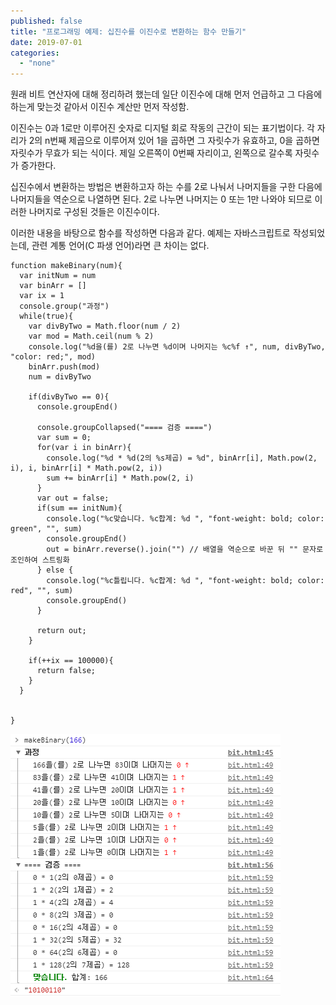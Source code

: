 ```yaml
---
published: false
title: "프로그래밍 예제: 십진수를 이진수로 변환하는 함수 만들기"
date: 2019-07-01
categories: 
  - "none"
---
```


원래 비트 연산자에 대해 정리하려 했는데 일단 이진수에 대해 먼저 언급하고 그 다음에 하는게 맞는것 같아서 이진수 계산만 먼저 작성함.

이진수는 0과 1로만 이루어진 숫자로 디지털 회로 작동의 근간이 되는 표기법이다. 각 자리가 2의 n번째 제곱으로 이루어져 있어 1을 곱하면 그 자릿수가 유효하고, 0을 곱하면 자릿수가 무효가 되는 식이다. 제일 오른쪽이 0번째 자리이고, 왼쪽으로 갈수록 자릿수가 증가한다.

십진수에서 변환하는 방법은 변환하고자 하는 수를 2로 나눠서 나머지들을 구한 다음에 나머지들을 역순으로 나열하면 된다. 2로 나누면 나머지는 0 또는 1만 나와야 되므로 이러한 나머지로 구성된 것들은 이진수이다.

이러한 내용을 바탕으로 함수를 작성하면 다음과 같다. 예제는 자바스크립트로 작성되었는데, 관련 계통 언어(C 파생 언어)라면 큰 차이는 없다.

```
function makeBinary(num){
  var initNum = num
  var binArr = []
  var ix = 1
  console.group("과정")
  while(true){
    var divByTwo = Math.floor(num / 2)
    var mod = Math.ceil(num % 2)
    console.log("%d을(를) 2로 나누면 %d이며 나머지는 %c%f ↑", num, divByTwo, "color: red;", mod)
    binArr.push(mod)
    num = divByTwo
    
    if(divByTwo == 0){
      console.groupEnd()
      
      console.groupCollapsed("==== 검증 ====")
      var sum = 0;
      for(var i in binArr){
        console.log("%d * %d(2의 %s제곱) = %d", binArr[i], Math.pow(2, i), i, binArr[i] * Math.pow(2, i))
        sum += binArr[i] * Math.pow(2, i)
      }
      var out = false;
      if(sum == initNum){
        console.log("%c맞습니다. %c합계: %d ", "font-weight: bold; color: green", "", sum)
        console.groupEnd()
        out = binArr.reverse().join("") // 배열을 역순으로 바꾼 뒤 "" 문자로 조인하여 스트링화
      } else {
        console.log("%c틀립니다. %c합계: %d ", "font-weight: bold; color: red", "", sum)
        console.groupEnd()
      }
      
      return out;
    }
    
    if(++ix == 100000){
      return false;
    }
  }
  

}
```

![](./assets/img/wp-content/uploads/2019/07/c-like.png)
